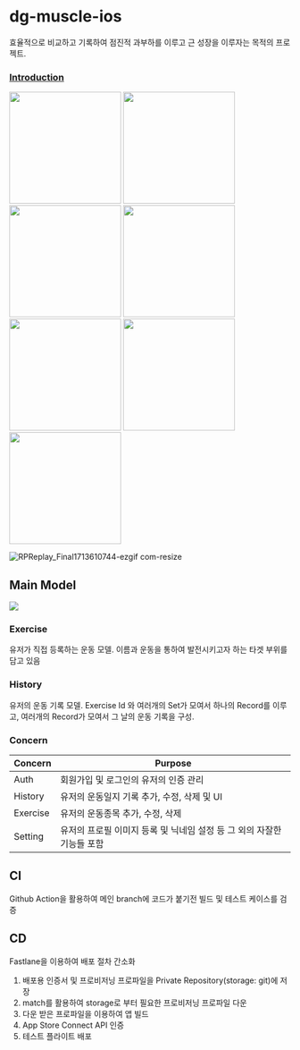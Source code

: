 # dg-muscle-ios

효율적으로 비교하고 기록하여 점진적 과부하를 이루고 근 성장을 이루자는 목적의 프로젝트.

### [Introduction](https://judicious-hoof-33e.notion.site/dgmuscle-ios-a7162152c1594a09902d7d6c07da8bdd?pvs=74)

<div>
  <img src="https://github.com/donggyushin/dg-muscle-ios/assets/34573243/336a9f76-1897-4ff9-9955-a9b287f5577f" width=200 />
  <img src="https://github.com/donggyushin/dg-muscle-ios/assets/34573243/f38bd62b-52ad-442d-ada8-050c198996a4" width=200 />
  <img src="https://github.com/donggyushin/dg-muscle-ios/assets/34573243/c1e9dee3-7fdc-4b2f-9c59-cdc7b7488584" width=200 />
  <img src="https://github.com/donggyushin/dg-muscle-ios/assets/34573243/a0d03403-ffdf-4039-9d1e-c4a739263223" width=200 />
  <img src="https://github.com/donggyushin/dg-muscle-ios/assets/34573243/1c1838e7-8050-41c3-8f6c-4e93e17f6c76" width=200 />
  <img src="https://github.com/donggyushin/dg-muscle-ios/assets/34573243/b253ca7f-85b1-4fd1-a2c7-efb024fb15a4" width=200 />
  <img src="https://github.com/donggyushin/dg-muscle-ios/assets/34573243/d0386438-5300-4511-98df-41dbb86390af" width=200 />
</div>

![RPReplay_Final1713610744-ezgif com-resize](https://github.com/donggyushin/dg-muscle-ios/assets/34573243/5067705b-f234-47f5-8ca8-df15cbf625ca)



## Main Model

<img src="https://github.com/donggyushin/dg-muscle-ios/assets/34573243/4bd3b634-8100-4719-8ae7-e1c32389dc38" />

### Exercise

유저가 직접 등록하는 운동 모델. 이름과 운동을 통하여 발전시키고자 하는 타겟 부위를 담고 있음

### History

유저의 운동 기록 모델. Exercise Id 와 여러개의 Set가 모여서 하나의 Record를 이루고, 여러개의 Record가 모여서 그 날의 운동 기록을 구성.

### Concern

| Concern  | Purpose                                                                |
| -------- | ---------------------------------------------------------------------- |
| Auth     | 회원가입 및 로그인의 유저의 인증 관리                                  |
| History  | 유저의 운동일지 기록 추가, 수정, 삭제 및 UI                            |
| Exercise | 유저의 운동종목 추가, 수정, 삭제                                       |
| Setting  | 유저의 프로필 이미지 등록 및 닉네임 설정 등 그 외의 자잘한 기능들 포함 |

## CI

Github Action을 활용하여 메인 branch에 코드가 붙기전 빌드 및 테스트 케이스를 검증

## CD

Fastlane을 이용하여 배포 절차 간소화

1. 배포용 인증서 및 프로비저닝 프로파일을 Private Repository(storage: git)에 저장
2. match를 활용하여 storage로 부터 필요한 프로비저닝 프로파일 다운
3. 다운 받은 프로파일을 이용하여 앱 빌드
4. App Store Connect API 인증
5. 테스트 플라이트 배포
